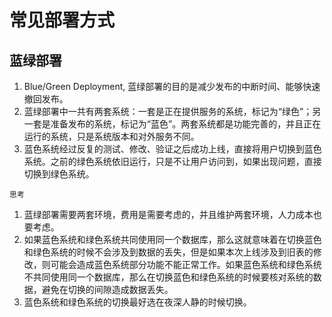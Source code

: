 # 常见部署方式

## 蓝绿部署
1. Blue/Green Deployment, 蓝绿部署的目的是减少发布的中断时间、能够快速撤回发布。
2. 蓝绿部署中一共有两套系统：一套是正在提供服务的系统，标记为“绿色”；另一套是准备发布的系统，标记为“蓝色”。两套系统都是功能完善的，并且正在运行的系统，只是系统版本和对外服务不同。
3. 蓝色系统经过反复的测试、修改、验证之后成功上线，直接将用户切换到蓝色系统。之前的绿色系统依旧运行，只是不让用户访问到，如果出现问题，直接切换到绿色系统。

`思考`
1. 蓝绿部署需要两套环境，费用是需要考虑的，并且维护两套环境，人力成本也要考虑。
2. 如果蓝色系统和绿色系统共同使用同一个数据库，那么这就意味着在切换蓝色和绿色系统的时候不会涉及到数据的丢失，但是如果本次上线涉及到旧表的修改，则可能会造成蓝色系统部分功能不能正常工作。如果蓝色系统和绿色系统不共同使用同一个数据库，那么在切换蓝色和绿色系统的时候要核对系统的数据，避免在切换的间隙造成数据丢失。
3. 蓝色系统和绿色系统的切换最好选在夜深人静的时候切换。

